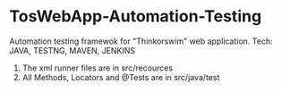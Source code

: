 # TosWebApp-Automation-Testing
Automation testing framewok for "Thinkorswim" web application. Tech: JAVA, TESTNG, MAVEN, JENKINS

1. The xml runner files are in src/recources
2. All Methods, Locators and @Tests are in src/java/test
